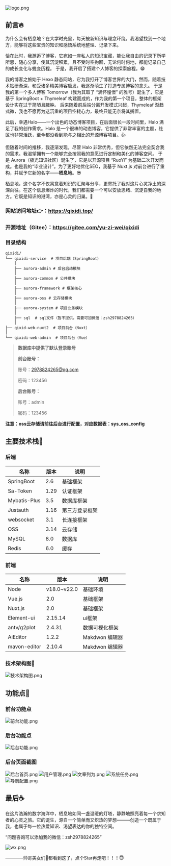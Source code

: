 ![logo.png](img%2Flogo.png)

## 前言🔥

为什么会有栖息地？在大学时光里，每天被新知识与理念环绕。我渴望找到一个地方，能够将这些宝贵的知识和感悟系统地整理、记录下来。

恰在此时，我邂逅了博客，它宛如一座私人的知识宝藏，能让我自由的记录下所学所思，随心分享，使其沉淀积累，且不受时空拘囿，无论何时何地，都能记录自己的成长变化与蜕变历程。
于是，我开启了搭建个人博客的探索旅程。😁

我的博客之旅始于 Hexo 静态网站，它为我打开了博客世界的大门，然而，随着技术钻研渐深，和受诸多精美博客启发，我逐渐萌生了打造专属博客的念头。
于是我的第一个多人博客 Tomorrow（我为其取了 “满怀憧憬” 的雅号）诞生了，它是基于 SpringBoot + Thymeleaf
构建而成的，作为我的第一个项目，整体的框架设计实在过于简陋且臃肿。 后来随着前后端分离开发模式兴起，Thymeleaf
渐趋式微，我也不愿再为这沉重的项目空耗心力，最终只能无奈将其搁置。

此后，幸遇Halo——一个出色的动态博客项目，在后面很长一段时间里，Halo 满足了我的创作需求。Halo
是一个很棒的动态博客，它提供了非常丰富的主题，社区也非常活跃，至今都没看到能与之相比的开源博客项目。👍

但随着时间的推移，我逐渐发现，尽管 Halo 非常优秀，但它依然无法完全契合我的需求。我渴望拥有一个能够完全按照我的意愿进行定制和美化的博客空间。
于是 Aurora（极光知识社区）诞生了，它是以开源项目 “RuoYi” 为基础二次开发而成。也是我的“毕业设计”。为了更好地优化SEO，我基于
Nuxt.js 对前台进行了重构，并赋予它新的名字——**栖息地**。😎

栖息地，这个名字不仅寓意着知识的汇聚与分享，更寄托了我对这片心灵净土的深深向往。在这个信息爆炸的时代，我们都需要一个可以安放思绪、沉淀自我的地方。它既是知识的港湾，亦是心灵的归巢。🤝

### 网站访问地址👉：https://qixidi.top/

### 开源地址（Gitee）：https://gitee.com/yu-zi-wei/qixidi

### 目录结构

```text
qixidi/
└── qixidi-service  # 项目后端（SpringBoot）
    │
    ├── aurora-admin # 后台启动模块
    │
    ├── aurora-common # 公共模块
    │
    ├── aurora-framework # 框架核心
    │
    ├── aurora-oss # 云存储模块
    │
    ├── aurora-system # 项目业务模块
    │
    ├── sql  # sql文件（暂不提供，需要可加微信：zsh2978824265）
    │
├── qixid-web-nuxt2  # 项目前台（Nuxt）
│
└── qixidi-web-admin  # 项目后台（Vue）

```

> **数据库中提供了默认登录账号**
>
> **前台账号：**
>
> 账号：2978824265@qq.com
>
> 密码：123456
>
> **后台账号：**
>
> 账号：admin
>
> 密码：123456

**注意：oss云存储请前往后台进行配置，对应数据表：sys_oss_config**

## 主要技术栈🏮

### 后端

| 名称           | 版本   | 说明      |
|--------------|------|---------|
| SpringBoot   | 2.6  | 基础框架    |
| Sa-Token     | 1.29 | 认证框架    |
| Mybatis-Plus | 3.5  | 数据库框架   |
| Justauth     | 1.16 | 第三方登录框架 |
| websocket    | 3.1  | 长连接框架   |
| OSS          | 3.14 | 云存储     |
| MySQL        | 8.0  | 数据库     |
| Redis        | 6.0  | 缓存      |

### 前端

| 名称           | 版本          | 说明          |
|--------------|-------------|-------------|
| Node         | v18.0~v22.0 | 基础环境        |
| Vue.js       | 2.0         | 基础框架        |
| Nuxt.js      | 2.0         | 基础框架        |
| Element-ui   | 2.15.14     | ui框架        |
| antv/g2plot  | 2.4.31      | 数据可视化框架     |
| AiEditor     | 1.2.2       | Makdwon 编辑器 |
| mavon-editor | 2.10.4      | Makdwon 编辑器 |

### 技术架构图🍂

![技术架构图.png](img%2F%E6%8A%80%E6%9C%AF%E6%9E%B6%E6%9E%84%E5%9B%BE.png)

## 功能点🥧

### 前台功能点

![前台功能.png](img%2F%E5%89%8D%E5%8F%B0%E5%8A%9F%E8%83%BD.png)

### 后台功能点

![后台功能.png](img%2F%E5%90%8E%E5%8F%B0%E5%8A%9F%E8%83%BD.png)

### 后台页面截图

![后台首页.png](img%2F%E5%90%8E%E5%8F%B0%2F%E5%90%8E%E5%8F%B0%E9%A6%96%E9%A1%B5.png)
![用户管理.png](img%2F%E5%90%8E%E5%8F%B0%2F%E7%94%A8%E6%88%B7%E7%AE%A1%E7%90%86.png)
![文章列为.png](img%2F%E5%90%8E%E5%8F%B0%2F%E6%96%87%E7%AB%A0%E5%88%97%E4%B8%BA.png)
![系统任务.png](img%2F%E5%90%8E%E5%8F%B0%2F%E7%B3%BB%E7%BB%9F%E4%BB%BB%E5%8A%A1.png)
![导航配置.png](img%2F%E5%90%8E%E5%8F%B0%2F%E5%AF%BC%E8%88%AA%E9%85%8D%E7%BD%AE.png)

## 最后☕

在这片浩瀚的数字海洋中，栖息地如同一盏温暖的灯塔，静静地照亮着每一个求知者的心灵之旅。它的诞生，源自一个简单而又炽热的梦想———创造一个既属于我，也属于每一位热爱知识、渴望表达的你的独特空间。

“问题咨询可以添加我的微信：zsh2978824265”

![wx.png](img%2Fwx.png)

————帅哥美女们💓都看到这了，点个Star再走吧！！！😇
    
